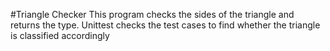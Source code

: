 #Triangle Checker
This program checks the sides of the triangle and returns the type.
Unittest checks the test cases to find whether the triangle is classified accordingly
